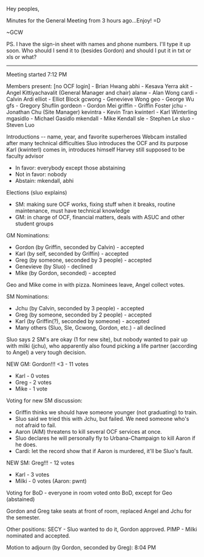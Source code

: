 Hey peoples,

Minutes for the General Meeting from 3 hours ago...Enjoy! =D

~GCW

PS. I have the sign-in sheet with names and phone numbers. I'll type it up
soon. Who should I send it to (besides Gordon) and should I put it in txt
or xls or what?

-------

Meeting started 7:12 PM

Members present:
[no OCF login] - Brian Hwang
abhi - Kesava Yerra
akit - Angel Kittiyachavalit (General Manager and chair)
alanw - Alan Wong
cardi - Calvin Ardi
elliot - Elliot Block
gcwong - Genevieve Wong
geo - George Wu
gfs - Gregory Shuflin
gordeon - Gordon Mei
griffin - Griffin Foster
jchu - Jonathan Chu (Site Manager)
kevintra - Kevin Tran
kwinterl - Karl Winterling
mgasidlo - Michael Gasidlo
mkendall - Mike Kendall
sle - Stephen Le
sluo - Steven Luo

Introductions -- name, year, and favorite superheroes
Webcam installed after many technical difficulties
Sluo introduces the OCF and its purpose
Karl (kwinterl) comes in, introduces himself
Harvey still supposed to be faculty advisor
- In favor: everybody except those abstaining
- Not in favor: nobody
- Abstain: mkendall, abhi

Elections (sluo explains)
- SM: making sure OCF works, fixing stuff when it breaks, routine
maintenance, must have technical knowledge
- GM: in charge of OCF, financial matters, deals with ASUC and other
student groups

GM Nominations:
- Gordon (by Griffin, seconded by Calvin) - accepted
- Karl (by self, seconded by Griffin) - accepted
- Greg (by someone, seconded by 3 people) - accepted
- Genevieve (by Sluo) - declined
- Mike (by Gordon, seconded) - accepted

Geo and Mike come in with pizza.
Nominees leave, Angel collect votes.

SM Nominations:
- Jchu (by Calvin, seconded by 3 people) - accepted
- Greg (by someone, seconded by 2 people) - accepted
- Karl (by Griffin(?), seconded by someone) - accepted
- Many others (Sluo, Sle, Gcwong, Gordon, etc.) - all declined

Sluo says 2 SM's are okay (1 for new site), but nobody wanted to pair up
with milki (jchu), who apparently also found picking a life partner
(according to Angel) a very tough decision.

NEW GM: Gordon!!! <3  - 11 votes
- Karl - 0 votes
- Greg - 2 votes
- Mike - 1 vote

Voting for new SM discussion:
- Griffin thinks we should have someone younger (not graduating) to train.
- Sluo said we tried this with Jchu, but failed. We need someone who's not
afraid to fail.
- Aaron (AIM) threatens to kill several OCF services at once.
- Sluo declares he will personally fly to Urbana-Champaign to kill Aaron
if he does.
- Cardi: let the record show that if Aaron is murdered, it'll be Sluo's
fault.

NEW SM: Greg!!! - 12 votes
- Karl - 3 votes
- Milki - 0 votes  (Aaron: pwnt)

Voting for BoD - everyone in room voted onto BoD, except for Geo (abstained)

Gordon and Greg take seats at front of room, replaced Angel and Jchu for
the semester.

Other positions:
SECY - Sluo wanted to do it, Gordon approved.
PIMP - Milki nominated and accepted.

Motion to adjourn (by Gordon, seconded by Greg): 8:04 PM
